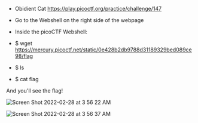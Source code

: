 - Obidient Cat https://play.picoctf.org/practice/challenge/147

- Go to the Webshell on the right side of the webpage

- Inside the picoCTF Webshell:
- $ wget https://mercury.picoctf.net/static/0e428b2db9788d31189329bed089ce98/flag

- $ ls
- $ cat flag

And you'll see the flag! 

![Screen Shot 2022-02-28 at 3 56 22 AM](https://user-images.githubusercontent.com/67795345/155900168-0b11103b-356e-4afb-8168-c827184b52c1.png)

![Screen Shot 2022-02-28 at 3 56 37 AM](https://user-images.githubusercontent.com/67795345/155900171-941abb43-3255-4dee-9124-45ec99448416.png)
